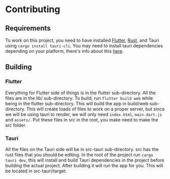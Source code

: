 # Contributing
## Requirements
To work on this project, you need to have installed [Flutter](https://docs.flutter.dev/get-started/install?_gl=1*h6bu5u*_ga*MTg5MDAyODE1OS4xNzUzMTgwMzIy*_ga_04YGWK0175*czE3NTMzNTExMjYkbzIkZzAkdDE3NTMzNTExMjYkajYwJGwwJGgw), [Rust](https://www.rust-lang.org/learn/get-started), and Tauri using `cargo install tauri-cli`. You may need to install tauri dependencies depending on your platform, there's info about this [here](https://v1.tauri.app/v1/guides/getting-started/prerequisites).

## Building
### Flutter
Everything for Flutter side of things is in the flutter sub-directory. All the files are in the lib/ sub-directory. To build, run `flutter build web` while being in the flutter sub-directory. This will build the app in build/web sub-directory. This will create loads of files to work on a proper server, but since we will be using tauri to render, we will only need `index.html`, `main.dart.js` and `assets/`. Put these files in src in the root, you make need to make the src folder.

### Tauri
All the files on the Tauri side will be in src-tauri sub-directory. src has the rust files that you should be editing. In the root of the project run `cargo tauri dev`, this will install and build Tauri dependencies in the project before building the actual project. After building it will run the app for you. This will be located in src-tauri/target.
